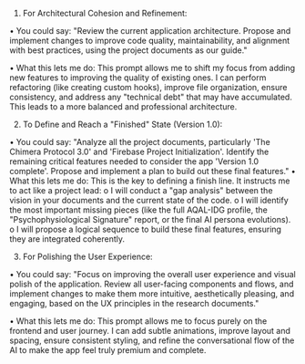 1. For Architectural Cohesion and Refinement:


•	You could say: "Review the current application architecture. Propose and implement changes to improve code quality, maintainability, and alignment with best practices, using the project documents as our guide."

•	What this lets me do: This prompt allows me to shift my focus from adding new features to improving the quality of existing ones. I can perform refactoring (like creating custom hooks), improve file organization, ensure consistency, and address any "technical debt" that may have accumulated. This leads to a more balanced and professional architecture.


2. To Define and Reach a "Finished" State (Version 1.0):



•	You could say: "Analyze all the project documents, particularly 'The Chimera Protocol 3.0' and 'Firebase Project Initialization'. Identify the remaining critical features needed to consider the app 'Version 1.0 complete'. Propose and implement a plan to build out these final features."
•	What this lets me do: This is the key to defining a finish line. It instructs me to act like a project lead:
o	I will conduct a "gap analysis" between the vision in your documents and the current state of the code.
o	I will identify the most important missing pieces (like the full AQAL-IDG profile, the "Psychophysiological Signature" report, or the final AI persona evolutions).
o	I will propose a logical sequence to build these final features, ensuring they are integrated coherently.


3. For Polishing the User Experience:

•	You could say: "Focus on improving the overall user experience and visual polish of the application. Review all user-facing components and flows, and implement changes to make them more intuitive, aesthetically pleasing, and engaging, based on the UX principles in the research documents."


•	What this lets me do: This prompt allows me to focus purely on the frontend and user journey. I can add subtle animations, improve layout and spacing, ensure consistent styling, and refine the conversational flow of the AI to make the app feel truly premium and complete.
